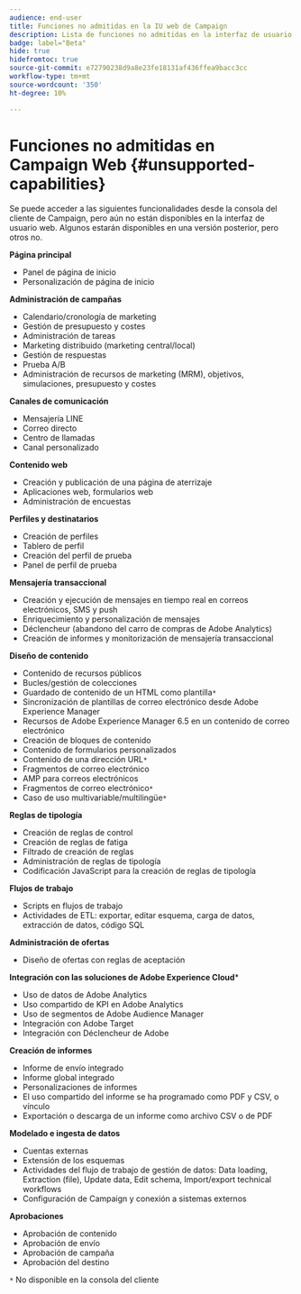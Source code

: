 ```yaml
---
audience: end-user
title: Funciones no admitidas en la IU web de Campaign
description: Lista de funciones no admitidas en la interfaz de usuario web de Campaign
badge: label="Beta"
hide: true
hidefromtoc: true
source-git-commit: e72790238d9a8e23fe18131af436ffea9bacc3cc
workflow-type: tm+mt
source-wordcount: '350'
ht-degree: 10%

---
```



# Funciones no admitidas en Campaign Web {#unsupported-capabilities}

Se puede acceder a las siguientes funcionalidades desde la consola del cliente de Campaign, pero aún no están disponibles en la interfaz de usuario web. Algunos estarán disponibles en una versión posterior, pero otros no.

**Página principal**

* Panel de página de inicio
* Personalización de página de inicio

**Administración de campañas**

* Calendario/cronología de marketing
* Gestión de presupuesto y costes
* Administración de tareas
* Marketing distribuido (marketing central/local)
* Gestión de respuestas
* Prueba A/B
* Administración de recursos de marketing (MRM), objetivos, simulaciones, presupuesto y costes

**Canales de comunicación**

* Mensajería LINE
* Correo directo
* Centro de llamadas
* Canal personalizado

**Contenido web**

* Creación y publicación de una página de aterrizaje
* Aplicaciones web, formularios web
* Administración de encuestas

**Perfiles y destinatarios**

* Creación de perfiles
* Tablero de perfil
* Creación del perfil de prueba
* Panel de perfil de prueba

**Mensajería transaccional**

* Creación y ejecución de mensajes en tiempo real en correos electrónicos, SMS y push
* Enriquecimiento y personalización de mensajes
* Déclencheur (abandono del carro de compras de Adobe Analytics)
* Creación de informes y monitorización de mensajería transaccional

**Diseño de contenido**

* Contenido de recursos públicos
* Bucles/gestión de colecciones
* Guardado de contenido de un HTML como plantilla`*`
* Sincronización de plantillas de correo electrónico desde Adobe Experience Manager
* Recursos de Adobe Experience Manager 6.5 en un contenido de correo electrónico
* Creación de bloques de contenido
* Contenido de formularios personalizados
* Contenido de una dirección URL`*`
* Fragmentos de correo electrónico
* AMP para correos electrónicos
* Fragmentos de correo electrónico`*`
* Caso de uso multivariable/multilingüe`*`

**Reglas de tipología**

* Creación de reglas de control
* Creación de reglas de fatiga
* Filtrado de creación de reglas
* Administración de reglas de tipología
* Codificación JavaScript para la creación de reglas de tipología

**Flujos de trabajo**

* Scripts en flujos de trabajo
* Actividades de ETL: exportar, editar esquema, carga de datos, extracción de datos, código SQL

**Administración de ofertas**

* Diseño de ofertas con reglas de aceptación

**Integración con las soluciones de Adobe Experience Cloud***

* Uso de datos de Adobe Analytics
* Uso compartido de KPI en Adobe Analytics
* Uso de segmentos de Adobe Audience Manager
* Integración con Adobe Target
* Integración con Déclencheur de Adobe

**Creación de informes**

* Informe de envío integrado
* Informe global integrado
* Personalizaciones de informes
* El uso compartido del informe se ha programado como PDF y CSV, o vínculo
* Exportación o descarga de un informe como archivo CSV o de PDF

**Modelado e ingesta de datos**

* Cuentas externas
* Extensión de los esquemas
* Actividades del flujo de trabajo de gestión de datos: Data loading, Extraction (file), Update data, Edit schema, Import/export technical workflows
* Configuración de Campaign y conexión a sistemas externos

**Aprobaciones**

* Aprobación de contenido
* Aprobación de envío
* Aprobación de campaña
* Aprobación del destino


`*` No disponible en la consola del cliente
